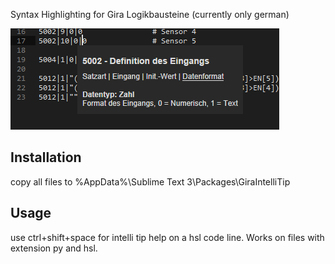 Syntax Highlighting for Gira Logikbausteine (currently only german)

![Screenshot](/Screenshot.png)

## Installation ##

copy all files to %AppData%\Sublime Text 3\Packages\GiraIntelliTip

## Usage ##

use ctrl+shift+space for intelli tip help on a hsl code line. Works on files with extension py and hsl.
